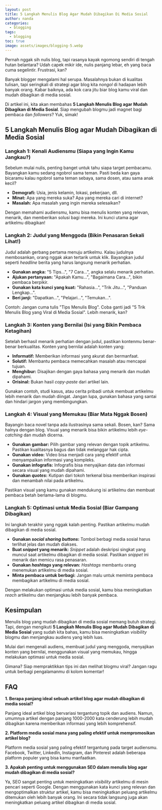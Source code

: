 ```yaml
---
layout: post
title: 5 Langkah Menulis Blog Agar Mudah Dibagikan Di Media Sosial
author: nanda
categories:
  - blogging
tags:
  - blogging
toc: true
image: assets/images/blogging-5.webp
---
```



Pernah nggak sih nulis blog, tapi rasanya kayak ngomong sendiri di tengah hutan belantara? Udah capek mikir ide, nulis panjang lebar, eh yang baca cuma segelintir. Frustrasi, kan?

Banyak blogger mengalami hal serupa. Masalahnya bukan di kualitas tulisan, tapi seringkali di strategi agar blog kita _nongol_ di hadapan lebih banyak orang. Kabar baiknya, ada kok cara jitu biar blog kamu viral dan mudah dibagikan di media sosial.

Di artikel ini, kita akan membahas **5 Langkah Menulis Blog agar Mudah Dibagikan di Media Sosial**. Siap mengubah blogmu jadi magnet bagi pembaca dan _followers_? Yuk, simak!

## 5 Langkah Menulis Blog agar Mudah Dibagikan di Media Sosial

### Langkah 1: Kenali Audiensmu (Siapa yang Ingin Kamu Jangkau?)

Sebelum mulai nulis, penting banget untuk tahu siapa target pembacamu. Bayangkan kamu sedang ngobrol sama teman. Pasti beda kan gaya bicaramu kalau ngobrol sama teman sebaya, sama dosen, atau sama anak kecil?

- **Demografi:** Usia, jenis kelamin, lokasi, pekerjaan, dll.
- **Minat:** Apa yang mereka suka? Apa yang mereka cari di internet?
- **Masalah:** Apa masalah yang ingin mereka selesaikan?

Dengan memahami audiensmu, kamu bisa menulis konten yang relevan, menarik, dan memberikan solusi bagi mereka. Ini kunci utama agar artikelmu dibagikan!

### Langkah 2: Judul yang Menggoda (Bikin Penasaran Sekali Lihat!)

Judul adalah gerbang pertama menuju artikelmu. Kalau judulnya membosankan, orang nggak akan tertarik untuk klik. Bayangkan judul seperti _headline_ berita yang harus langsung menarik perhatian.

- **Gunakan angka:** "5 Tips...", "7 Cara...", angka selalu menarik perhatian.
- **Ajukan pertanyaan:** "Apakah Kamu...", "Bagaimana Cara...", bikin pembaca berpikir.
- **Gunakan kata kunci yang kuat:** "Rahasia...", "Trik Jitu...", "Panduan Lengkap...".
- **Beri janji:** "Dapatkan...", "Pelajari...", "Temukan...".

Contoh: Jangan cuma tulis "Tips Menulis Blog". Coba ganti jadi "5 Trik Menulis Blog yang Viral di Media Sosial". Lebih menarik, kan?

### Langkah 3: Konten yang Bernilai (Isi yang Bikin Pembaca Ketagihan)

Setelah berhasil menarik perhatian dengan judul, pastikan kontenmu benar-benar berkualitas. Konten yang bernilai adalah konten yang:

- **Informatif:** Memberikan informasi yang akurat dan bermanfaat.
- **Solutif:** Membantu pembaca memecahkan masalah atau mencapai tujuan.
- **Menghibur:** Disajikan dengan gaya bahasa yang menarik dan mudah dipahami.
- **Orisinal:** Bukan hasil _copy-paste_ dari artikel lain.

Gunakan contoh, studi kasus, atau cerita pribadi untuk membuat artikelmu lebih menarik dan mudah diingat. Jangan lupa, gunakan bahasa yang santai dan hindari jargon yang membingungkan.

### Langkah 4: Visual yang Memukau (Biar Mata Nggak Bosen)

Bayangin baca novel tanpa ada ilustrasinya sama sekali. Bosen, kan? Sama halnya dengan blog. Visual yang menarik bisa bikin artikelmu lebih _eye-catching_ dan mudah dicerna.

- **Gunakan gambar:** Pilih gambar yang relevan dengan topik artikelmu. Pastikan kualitasnya bagus dan tidak melanggar hak cipta.
- **Gunakan video:** Video bisa menjadi cara yang efektif untuk menyampaikan informasi yang kompleks.
- **Gunakan infografis:** Infografis bisa menyajikan data dan informasi secara visual yang mudah dipahami.
- **Gunakan _quotes_:** Kutipan dari tokoh terkenal bisa memberikan inspirasi dan menambah nilai pada artikelmu.

Pastikan visual yang kamu gunakan mendukung isi artikelmu dan membuat pembaca betah berlama-lama di blogmu.

### Langkah 5: Optimasi untuk Media Sosial (Biar Gampang Dibagikan)

Ini langkah terakhir yang nggak kalah penting. Pastikan artikelmu mudah dibagikan di media sosial.

- **Gunakan _social sharing buttons_:** Tombol berbagi media sosial harus terlihat jelas dan mudah diakses.
- **Buat _snippet_ yang menarik:** _Snippet_ adalah deskripsi singkat yang muncul saat artikelmu dibagikan di media sosial. Pastikan _snippet_ ini menarik dan memicu rasa penasaran.
- **Gunakan _hashtags_ yang relevan:** _Hashtags_ membantu orang menemukan artikelmu di media sosial.
- **Minta pembaca untuk berbagi:** Jangan malu untuk meminta pembaca membagikan artikelmu di media sosial.

Dengan melakukan optimasi untuk media sosial, kamu bisa meningkatkan _reach_ artikelmu dan menjangkau lebih banyak pembaca.

## Kesimpulan

Menulis blog yang mudah dibagikan di media sosial memang butuh strategi. Tapi, dengan mengikuti **5 Langkah Menulis Blog agar Mudah Dibagikan di Media Sosial** yang sudah kita bahas, kamu bisa meningkatkan _visibility_ blogmu dan menjangkau audiens yang lebih luas.

Mulai dari mengenali audiens, membuat judul yang menggoda, menyajikan konten yang bernilai, menggunakan visual yang memukau, hingga melakukan optimasi untuk media sosial.

Gimana? Siap mempraktikkan tips ini dan melihat blogmu viral? Jangan ragu untuk berbagi pengalamanmu di kolom komentar!

## FAQ

**1\. Berapa panjang ideal sebuah artikel blog agar mudah dibagikan di media sosial?**

Panjang ideal artikel blog bervariasi tergantung topik dan audiens. Namun, umumnya artikel dengan panjang 1000-2000 kata cenderung lebih mudah dibagikan karena memberikan informasi yang lebih komprehensif.

**2\. Platform media sosial mana yang paling efektif untuk mempromosikan artikel blog?**

Platform media sosial yang paling efektif tergantung pada target audiensmu. Facebook, Twitter, LinkedIn, Instagram, dan Pinterest adalah beberapa platform populer yang bisa kamu manfaatkan.

**3\. Apakah penting untuk menggunakan SEO dalam menulis blog agar mudah dibagikan di media sosial?**

Ya, SEO sangat penting untuk meningkatkan _visibility_ artikelmu di mesin pencari seperti Google. Dengan menggunakan kata kunci yang relevan dan mengoptimalkan struktur artikel, kamu bisa meningkatkan peluang artikelmu ditemukan oleh lebih banyak orang. Ini secara tidak langsung juga akan meningkatkan peluang artikel dibagikan di media sosial.
